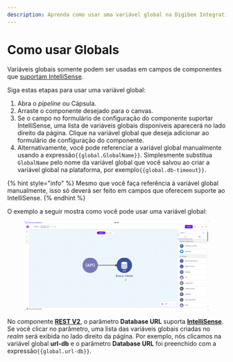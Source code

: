 ```yaml
---
description: Aprenda como usar uma variável global na Digibee Integration Platform.
---
```


# Como usar Globals

Variáveis ​​globais somente podem ser usadas em campos de componentes que [suportam IntelliSense](https://docs.digibee.com/documentation/build/double-braces/intellisense).

Siga estas etapas para usar uma variável global:

1. Abra o _pipeline_ ou Cápsula.
2. Arraste o componente desejado para o canvas.
3. Se o campo no formulário de configuração do componente suportar IntelliSense, uma lista de variáveis globais disponíveis aparecerá no lado direito da página. Clique na variável global que deseja adicionar ao formulário de configuração do componente.
4. Alternativamente, você pode referenciar a variável global manualmente usando a expressão`{{global.GlobalName}}`. Simplesmente substitua `GlobalName` pelo nome da variável global que você salvou ao criar a variável global na plataforma, por exemplo`{{global.db-timeout}}`.

{% hint style="info" %}
Mesmo que você faça referência à variável global manualmente, isso só deverá ser feito em campos que oferecem suporte ao IntelliSense.
{% endhint %}

O exemplo a seguir mostra como você pode usar uma variável global:

<figure><img src="../../.gitbook/assets/usar-global.gif" alt="Configurando um componente usando a função IntelliSense para adicionar uma variável global."><figcaption></figcaption></figure>

No componente [**REST V2**](https://docs.digibee.com/documentation/components/web-protocols/rest-v2), o parâmetro **Database URL** suporta [**IntelliSense**](https://docs.digibee.com/documentation/build/double-braces/intellisense). Se você clicar no parâmetro, uma lista das variáveis globais criadas no _realm_ será exibida no lado direito da página. Por exemplo, nós clicamos na variável global **url-db** e o parâmetro **Database URL** foi preenchido com a expressão`{{global.url-db}}`.
